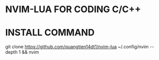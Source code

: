# NVIM-LUA FOR CODING C/C++
# INSTALL COMMAND
git clone https://github.com/quangtien14dt1/nvim-lua ~/.config/nvim --depth 1 && nvim

